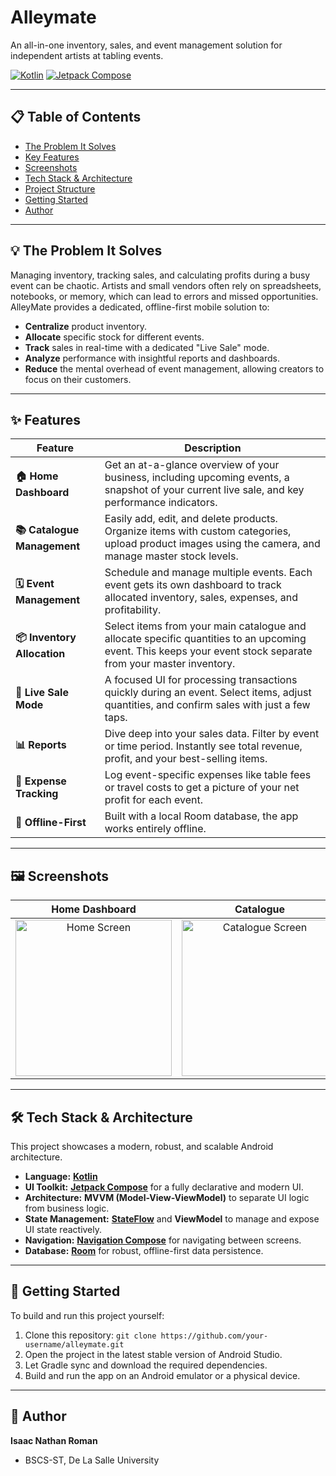 # Alleymate  

An all-in-one inventory, sales, and event management solution for independent artists at tabling events.

[![Kotlin](https://img.shields.io/badge/Kotlin-1.9.0-7F52FF.svg?style=for-the-badge&logo=kotlin)](https://kotlinlang.org)
[![Jetpack Compose](https://img.shields.io/badge/Jetpack%20Compose-1.6-4285F4.svg?style=for-the-badge&logo=jetpackcompose)](https://developer.android.com/jetpack/compose)

---

## 📋 Table of Contents

- [The Problem It Solves](#-the-problem-it-solves)
- [Key Features](#-key-features)
- [Screenshots](#-screenshots)
- [Tech Stack & Architecture](#️-tech-stack--architecture)
- [Project Structure](#-project-structure)
- [Getting Started](#-getting-started)
- [Author](#-author)

---

## 💡 The Problem It Solves

Managing inventory, tracking sales, and calculating profits during a busy event can be chaotic. Artists and small vendors often rely on spreadsheets, notebooks, or memory, which can lead to errors and missed opportunities. AlleyMate provides a dedicated, offline-first mobile solution to:

-   **Centralize** product inventory.
-   **Allocate** specific stock for different events.
-   **Track** sales in real-time with a dedicated "Live Sale" mode.
-   **Analyze** performance with insightful reports and dashboards.
-   **Reduce** the mental overhead of event management, allowing creators to focus on their customers.

---

## ✨ Features

| Feature                  | Description                                                                                                                                                             |
| ------------------------ | ----------------------------------------------------------------------------------------------------------------------------------------------------------------------- |
| **🏠 Home Dashboard**      | Get an at-a-glance overview of your business, including upcoming events, a snapshot of your current live sale, and key performance indicators.                           |
| **📚 Catalogue Management** | Easily add, edit, and delete products. Organize items with custom categories, upload product images using the camera, and manage master stock levels.                    |
| **🗓️ Event Management**     | Schedule and manage multiple events. Each event gets its own dashboard to track allocated inventory, sales, expenses, and profitability.                                 |
| **📦 Inventory Allocation**  | Select items from your main catalogue and allocate specific quantities to an upcoming event. This keeps your event stock separate from your master inventory.             |
| **🔴 Live Sale Mode**        | A focused UI for processing transactions quickly during an event. Select items, adjust quantities, and confirm sales with just a few taps. |
| **📊 Reports** | Dive deep into your sales data. Filter by event or time period. Instantly see total revenue, profit, and your best-selling items. |
| **💸 Expense Tracking**     | Log event-specific expenses like table fees or travel costs to get a picture of your net profit for each event.                                                    |
| **📱 Offline-First**       | Built with a local Room database, the app works entirely offline.                                        |

---

## 🖼️ Screenshots

| Home Dashboard | Catalogue | Events | Live Sale | Reports |
| :---: | :---: | :---: | :---: | :---: |
| <img src="https://github.com/user-attachments/assets/c37ba534-4d3d-4cc6-84b4-06ef4ea0f398" alt="Home Screen" width="250"> | <img src="https://github.com/user-attachments/assets/018faa30-fa0b-4a50-9b31-157964bb3938" alt="Catalogue Screen" width="250"> | <img src="https://github.com/user-attachments/assets/78562838-b5d0-4067-a5b0-2a06d69d6326" alt="Events Screen" width="250"> | <img src="https://github.com/user-attachments/assets/dd1a2a41-b2c3-48b3-bda2-11e96132a9ee" alt="Live Sale Screen" width="250"> | <img src="https://github.com/user-attachments/assets/a5ed48e3-5e70-4eb0-b086-8510838fa426" alt="Reports Screen" width="250"> |

---

## 🛠️ Tech Stack & Architecture

This project showcases a modern, robust, and scalable Android architecture.

-   **Language:** **[Kotlin](https://kotlinlang.org/)**
-   **UI Toolkit:** **[Jetpack Compose](https://developer.android.com/jetpack/compose)** for a fully declarative and modern UI.
-   **Architecture:** **MVVM (Model-View-ViewModel)** to separate UI logic from business logic.
-   **State Management:** **[StateFlow](https://developer.android.com/kotlin/flow/stateflow-and-sharedflow)** and **ViewModel** to manage and expose UI state reactively.
-   **Navigation:** **[Navigation Compose](https://developer.android.com/jetpack/compose/navigation)** for navigating between screens.
-   **Database:** **[Room](https://developer.android.com/jetpack/androidx/releases/room)** for robust, offline-first data persistence.

---


## 🏁 Getting Started

To build and run this project yourself:
1.  Clone this repository: `git clone https://github.com/your-username/alleymate.git`
2.  Open the project in the latest stable version of Android Studio.
3.  Let Gradle sync and download the required dependencies.
4.  Build and run the app on an Android emulator or a physical device.

---

## 👤 Author

**Isaac Nathan Roman**
- BSCS-ST, De La Salle University
